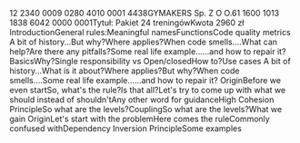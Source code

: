 12 2340 0009 0280 4010 0001 4438GYMAKERS Sp. Z O O.61 1600 1013 1838 6042 0000 0001Tytuł: Pakiet 24 treningówKwota 2960 zł
IntroductionGeneral rules:Meaningful namesFunctionsCode quality metrics
A bit of history...But why?Where applies?When code smells....What can help?Are there any pitfalls?Some real life example......and how to repair it?
BasicsWhy?Single responsibility vs Open/closedHow to?Use cases
A bit of history...What is it about?Where applies?But why?When code smells....Some real life example......and how to repair it?
OriginBefore we even startSo, what's the rule?Is that all?Let's try to come up with what we should instead of shouldn'tAny other word for guidanceHigh Cohesion PrincipleSo what are the levels?CouplingSo what are the levels?What we gain
OriginLet's start with the problemHere comes the ruleCommonly confused withDependency Inversion PrincipleSome examples
